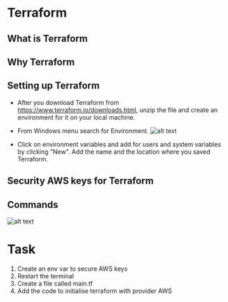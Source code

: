 # Terraform

## What is Terraform
## Why Terraform

## Setting up Terraform
- After you download Terraform from https://www.terraform.io/downloads.html, unzip the file and create an environment for it on your local machine.

- From Windows menu search for Environment. 
![alt text]()

- Click on environment variables and add for users and system variables by clicking "New". Add the name and the location where you saved Terraform. 

## Security AWS keys for Terraform


## Commands
![alt text]()

# Task

1. Create an env var to secure AWS keys
2. Restart the terminal
3. Create a file called main.tf
4. Add the code to initialise terraform with provider AWS


